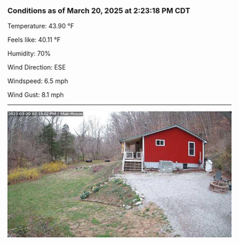 ### Conditions as of March 20, 2025 at 2:23:18 PM CDT 

Temperature: 43.90 &deg;F

Feels like: 40.11 &deg;F

Humidity: 70%

Wind Direction: ESE

Windspeed: 6.5 mph

Wind Gust: 8.1 mph

---

<img src="./images/latest.jpeg"/>

